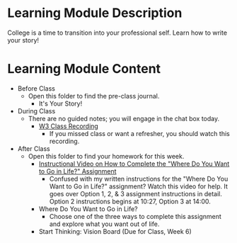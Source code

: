 # Learning Module Description

College is a time to transition into your professional self. Learn how to write your story!

# Learning Module Content

- Before Class
  - Open this folder to find the pre-class journal.
    - It's Your Story!
- During Class
  - There are no guided notes; you will engage in the chat box today.
    - [W3 Class Recording](https://learn-us-east-1-prod-fleet01-xythos.s3.amazonaws.com/5df2c00b32acb/146068?response-cache-control=private%2C%20max-age%3D21600&response-content-disposition=inline%3B%20filename%2A%3DUTF-8%27%27collab-recording%2520%25284%2529.mp4&response-content-type=video%2Fmp4&X-Amz-Algorithm=AWS4-HMAC-SHA256&X-Amz-Date=20201118T150000Z&X-Amz-SignedHeaders=host&X-Amz-Expires=21600&X-Amz-Credential=AKIAZH6WM4PL5SJBSTP6%2F20201118%2Fus-east-1%2Fs3%2Faws4_request&X-Amz-Signature=45d4c77748f5a1cac2edfdb174db96ec7c11ce930aba1ba04d1b3f3bebe9fda2)
      - If you missed class or want a refresher, you should watch this recording.
- After Class
  - Open this folder to find your homework for this week.
    - [Instructional Video on How to Complete the "Where Do You Want to Go in Life?" Assignment](https://learn-us-east-1-prod-fleet01-xythos.s3.amazonaws.com/5df2c00b32acb/148148?response-cache-control=private%2C%20max-age%3D21600&response-content-disposition=inline%3B%20filename%2A%3DUTF-8%27%27Instructional%2520Video%2520on%2520How%2520to%2520Complete%2520the%2520%2527Where%2520Do%2520You%2520Want%2520to%2520Go%2520in%2520Life%2520Assignment.mp4&response-content-type=video%2Fmp4&X-Amz-Algorithm=AWS4-HMAC-SHA256&X-Amz-Date=20201118T180000Z&X-Amz-SignedHeaders=host&X-Amz-Expires=21600&X-Amz-Credential=AKIAZH6WM4PL5SJBSTP6%2F20201118%2Fus-east-1%2Fs3%2Faws4_request&X-Amz-Signature=635d53822255384dfa124885ef668e2b10d1ab04d8db7cdc2cfec04a257f17f0)
      - Confused with my written instructions for the "Where Do You Want to Go in Life?" assignment? Watch this video for help. It goes over Option 1, 2, & 3 assignment instructions in detail. Option 2 instructions begins at 10:27, Option 3 at 14:00.
    - Where Do You Want to Go in Life?
      - Choose one of the three ways to complete this assignment and explore what you want out of life.
    - Start Thinking: Vision Board (Due for Class, Week 6)
